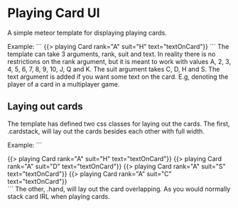 # Playing Card UI

A simple meteor template for displaying playing cards.

Example:
´´´
{{> playing Card rank="A" suit="H" text="textOnCard"}}
´´´
The template can take 3 arguments, rank, suit and text. In reality there is no restrictions on the rank argument, but it is meant to work with values A, 2, 3, 4, 5, 6, 7, 8, 9, 10, J, Q and K. The suit argument takes C, D, H and S. The text argument is added if you want some text on the card. E.g, denoting the player of a card in a multiplayer game.

## Laying out cards

The template has defined two css classes for laying out the cards. The first, .cardstack, will lay out the cards besides each other with full width.

Example:
´´´
<div class="cardstack">
  {{> playing Card rank="A" suit="H" text="textOnCard"}}
  {{> playing Card rank="A" suit="D" text="textOnCard"}}
  {{> playing Card rank="A" suit="S" text="textOnCard"}}
  {{> playing Card rank="A" suit="C" text="textOnCard"}}
</div>
´´´
The other, .hand, will lay out the card overlapping. As you would normally stack card IRL when playing cards.
